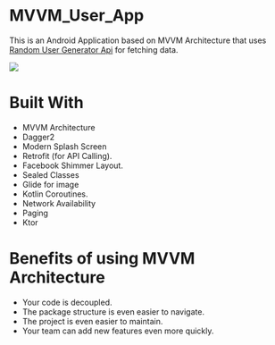 # MVVM_User_App

This is an Android Application based on MVVM Architecture that uses [Random User Generator Api](https://randomuser.me/documentation) for fetching data.


![](https://user-images.githubusercontent.com/74999138/235368222-0f42ccf7-aa89-4434-9a5f-2929fb2b6706.gif)



# Built With
+ MVVM Architecture
+ Dagger2
+ Modern Splash Screen
+ Retrofit (for API Calling).
+ Facebook Shimmer Layout.
+ Sealed Classes
+ Glide for image
+ Kotlin Coroutines.
+ Network Availability
+ Paging
+ Ktor

# Benefits of using MVVM Architecture
+ Your code is decoupled.
+ The package structure is even easier to navigate.
+ The project is even easier to maintain.
+ Your team can add new features even more quickly.




